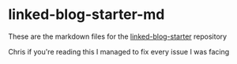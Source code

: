 # linked-blog-starter-md
These are the markdown files for the [linked-blog-starter](https://github.com/matthewwong525/linked-blog-starter) repository

Chris if you're reading this I managed to fix every issue I was facing 